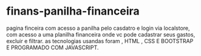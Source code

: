 # finans-panilha-financeira
 pagina finceira com acesso a panilha pelo casdatro e login via localstore, com acesso a uma planilha financeira onde vc pode cadastrar seus gastos, excluir e filtrar.
 as tecnologias usandas foram , HTML , CSS E BOOTSTRAP E PROGRAMADO COM JAVASCRIPT.
